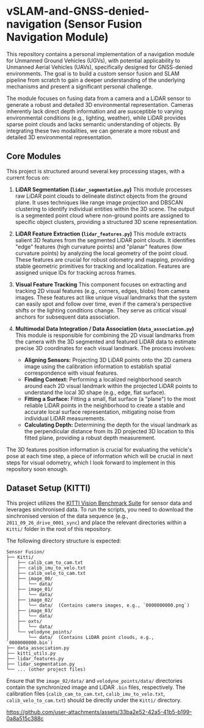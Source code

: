 # vSLAM-and-GNSS-denied-navigation (Sensor Fusion Navigation Module)

This repository contains a personal implementation of a navigation module for Unmanned Ground Vehicles (UGVs), with potential applicability to Unmanned Aerial Vehicles (UAVs), specifically designed for GNSS-denied environments. The goal is to build a custom sensor fusion and SLAM pipeline from scratch to gain a deeper understanding of the underlying mechanisms and present a significant personal challenge.

The module focuses on fusing data from a camera and a LiDAR sensor to generate a robust and detailed 3D environmental representation. Cameras inherently lack direct depth information and are susceptible to varying environmental conditions (e.g., lighting, weather), while LiDAR provides sparse point clouds and lacks semantic understanding of objects. By integrating these two modalities, we can generate a more robust and detailed 3D environmental representation.

## Core Modules

This project is structured around several key processing stages, with a current focus on:

1.  **LiDAR Segmentation (`lidar_segmentation.py`)**
    This module processes raw LiDAR point clouds to delineate distinct objects from the ground plane. It uses techniques like range image projection and DBSCAN clustering to identify individual entities within the 3D scene. The output is a segmented point cloud where non-ground points are assigned to specific object clusters, providing a structured 3D scene representation.

2.  **LiDAR Feature Extraction (`lidar_features.py`)**
    This module extracts salient 3D features from the segmented LiDAR point clouds. It identifies "edge" features (high curvature points) and "planar" features (low curvature points) by analyzing the local geometry of the point cloud. These features are crucial for robust odometry and mapping, providing stable geometric primitives for tracking and localization. Features are assigned unique IDs for tracking across frames.

3.  **Visual Feature Tracking**
    This component focuses on extracting and tracking 2D visual features (e.g., corners, edges, blobs) from camera images. These features act like unique visual landmarks that the system can easily spot and follow over time, even if the camera's perspective shifts or the lighting conditions change. They serve as critical visual anchors for subsequent data association.

4.  **Multimodal Data Integration / Data Association (`data_association.py`)**
    This module is responsible for combining the 2D visual landmarks from the camera with the 3D segmented and featured LiDAR data to estimate precise 3D coordinates for each visual landmark. The process involves:
    *   **Aligning Sensors:** Projecting 3D LiDAR points onto the 2D camera image using the calibration information to establish spatial correspondence with visual features.
    *   **Finding Context:** Performing a localized neighborhood search around each 2D visual landmark within the projected LiDAR points to understand the local 3D shape (e.g., edge, flat surface).
    *   **Fitting a Surface:** Fitting a small, flat surface (a "plane") to the most reliable LiDAR points in the neighborhood to create a stable and accurate local surface representation, mitigating noise from individual LiDAR measurements.
    *   **Calculating Depth:** Determining the depth for the visual landmark as the perpendicular distance from its 2D projected 3D location to this fitted plane, providing a robust depth measurement.

The 3D features position information is crucial for evaluating the vehicle's pose at each time step, a piece of information which will be crucial in next steps for visual odometry, which I look forward to implement in this repository soon enough.

## Dataset Setup (KITTI)

This project utilizes the [KITTI Vision Benchmark Suite](http://www.cvlibs.net/datasets/kitti/raw_data.php) for sensor data and leverages sinchronised data. To run the scripts, you need to download the sinchronised version of the data sequence (e.g., `2011_09_26_drive_0001_sync`) and place the relevant directories within a `Kitti/` folder in the root of this repository.

The following directory structure is expected:

```
Sensor Fusion/
├── Kitti/
│   ├── calib_cam_to_cam.txt
│   ├── calib_imu_to_velo.txt
│   ├── calib_velo_to_cam.txt
│   ├── image_00/
│   │   └── data/
│   ├── image_01/
│   │   └── data/
│   ├── image_02/
│   │   └── data/  (Contains camera images, e.g., `0000000000.png`)
│   ├── image_03/
│   │   └── data/
│   ├── oxts/
│   │   └── data/
│   └── velodyne_points/
│       └── data/  (Contains LiDAR point clouds, e.g., `0000000000.bin`)
├── data_association.py
├── kitti_utils.py
├── lidar_features.py
├── lidar_segmentation.py
└── ... (other project files)
```

Ensure that the `image_02/data/` and `velodyne_points/data/` directories contain the synchronized image and LiDAR `.bin` files, respectively. The calibration files (`calib_cam_to_cam.txt`, `calib_imu_to_velo.txt`, `calib_velo_to_cam.txt`) should be directly under the `Kitti/` directory.


https://github.com/user-attachments/assets/33ba2e52-42a5-41b5-b199-0a8a515c388c

